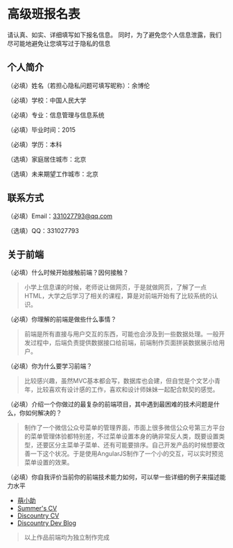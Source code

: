 # 高级班报名表

请认真、如实、详细填写如下报名信息。
同时，为了避免您个人信息泄露，我们尽可能地避免让您填写过于隐私的信息

## 个人简介

（必填）姓名（若担心隐私问题可填写昵称）：余博伦

（必填）学校：中国人民大学

（必填）专业：信息管理与信息系统

（必填）毕业时间：2015

（必填）学历：本科

（选填）家庭居住城市：北京

（选填）未来期望工作城市：北京


## 联系方式

（必填）Email：331027793@qq.com


（选填）QQ：331027793

## 关于前端

（必填）什么时候开始接触前端？因何接触？
> 小学上信息课的时候，老师说让做网页，于是就做网页，了解了一点HTML，大学之后学习了相关的课程，算是对前端开始有了比较系统的认识。

（必填）你理解的前端是做些什么事情？
> 前端是所有直接与用户交互的东西，可能也会涉及到一些数据处理。一般开发过程中，后端负责提供数据接口给前端，前端制作页面拼装数据展示给用户。

（必填）你为什么要学习前端？
> 比较感兴趣，虽然MVC基本都会写，数据库也会建，但自觉是个文艺小青年，比较喜欢有设计感的工作，喜欢和设计师妹妹一起配合默契的感觉。

（必填）介绍一个你做过的最复杂的前端项目，其中遇到最困难的技术问题是什么，你如何解决的？
> 制作了一个微信公众号菜单的管理界面，市面上很多微信公众号第三方平台的菜单管理体验都特别差，不过菜单设置本身的确非常反人类，既要设置类型，还要区分主菜单子菜单、还有可能要排序。自己开发产品的时候想要改善一下这个状况。于是使用AngularJS制作了一个小的交互，可以实时预览菜单设置的效果。

（必填）你自我评价当前你的前端技术能力如何，可以举一些详细的例子来描述能力水平
+ [萌小助](http://mengxiaozhu.cn/)
+ [Summer's CV](http://skooris.github.io/)
+ [Discountry CV](http://www.yubolun.com/)
+ [Discountry Dev Blog](http://discountry.github.io/)

> 以上作品前端均为独立制作完成
